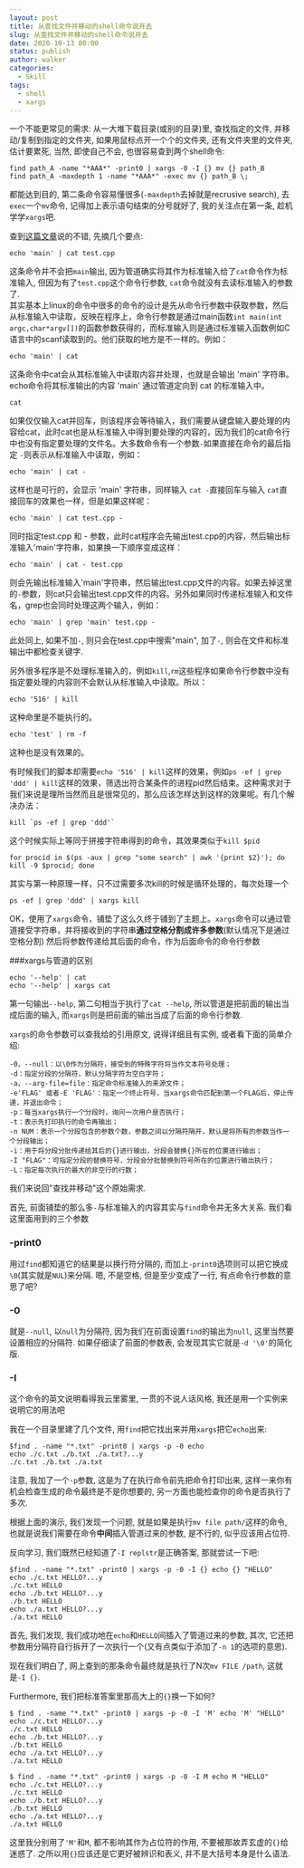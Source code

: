 ```yaml
---
layout: post
title: 从查找文件并移动的shell命令说开去
slug: 从查找文件并移动的shell命令说开去
date: 2020-10-13 00:00
status: publish
author: walker
categories: 
  - Skill
tags:
  - shell
  - xargs
---
```


一个不能更常见的需求: 从一大堆下载目录(或别的目录)里, 查找指定的文件, 并移动/复制到指定的文件夹, 如果用鼠标点开一个个的文件夹, 还有文件夹里的文件夹, 估计要累死, 当然, 即使自己不会, 也很容易查到两个shell命令:

	find path_A -name "*AAA*" -print0 | xargs -0 -I {} mv {} path_B
	find path_A -maxdepth 1 -name "*AAA*" -exec mv {} path_B \; 
都能达到目的, 第二条命令容易懂很多(`-maxdepth`去掉就是recrusive search), 去`exec`一个`mv`命令, 记得加上表示语句结束的分号就好了, 我的关注点在第一条, 趁机学学`xargs`吧.

查到[这篇文章](https://www.cnblogs.com/wangqiguo/p/6464234.html)说的不错, 先摘几个要点:

	echo 'main' | cat test.cpp
这条命令并不会把`main`输出, 因为管道确实将其作为标准输入给了`cat`命令作为标准输入, 但因为有了`test.cpp`这个命令行参数, `cat`命令就没有去读标准输入的参数了.   
其实基本上linux的命令中很多的命令的设计是先从命令行参数中获取参数，然后从标准输入中读取，反映在程序上，命令行参数是通过main函数`int main(int argc,char*argv[])`的函数参数获得的，而标准输入则是通过标准输入函数例如C语言中的scanf读取到的。他们获取的地方是不一样的。例如：

	echo 'main' | cat
这条命令中cat会从其标准输入中读取内容并处理，也就是会输出 'main' 字符串。echo命令将其标准输出的内容 'main' 通过管道定向到 cat 的标准输入中。

	cat
如果仅仅输入cat并回车，则该程序会等待输入，我们需要从键盘输入要处理的内容给cat，此时cat也是从标准输入中得到要处理的内容的，因为我们的cat命令行中也没有指定要处理的文件名。大多数命令有一个参数`-`如果直接在命令的最后指定 `-`则表示从标准输入中读取，例如：

	echo 'main' | cat -
这样也是可行的，会显示 'main' 字符串，同样输入	`cat -`直接回车与输入 `cat`直接回车的效果也一样，但是如果这样呢：

	echo 'main' | cat test.cpp -
同时指定test.cpp 和 - 参数，此时cat程序会先输出test.cpp的内容，然后输出标准输入'main'字符串，如果换一下顺序变成这样：

	echo 'main' | cat - test.cpp
则会先输出标准输入'main'字符串，然后输出test.cpp文件的内容。如果去掉这里的`-`参数，则cat只会输出test.cpp文件的内容。另外如果同时传递标准输入和文件名，grep也会同时处理这两个输入，例如：

	echo 'main' | grep 'main' test.cpp -
此处同上, 如果不加`-`, 则只会在test.cpp中搜索"main", 加了`-`, 则会在文件和标准输出中都检查关键字.

另外很多程序是不处理标准输入的，例如`kill`,`rm`这些程序如果命令行参数中没有指定要处理的内容则不会默认从标准输入中读取。所以：

	echo '516' | kill
这种命里是不能执行的。

	echo 'test' | rm -f
这种也是没有效果的。

有时候我们的脚本却需要`echo '516' | kill`这样的效果，例如`ps -ef | grep 'ddd' | kill`这样的效果，筛选出符合某条件的进程pid然后结束。这种需求对于我们来说是理所当然而且是很常见的，那么应该怎样达到这样的效果呢。有几个解决办法：

	kill `ps -ef | grep 'ddd'`    
这个时候实际上等同于拼接字符串得到的命令，其效果类似于`kill $pid`

	for procid in $(ps -aux | grep "some search" | awk '{print $2}'); do kill -9 $procid; done   
其实与第一种原理一样，只不过需要多次kill的时候是循环处理的，每次处理一个

	ps -ef | grep 'ddd' | xargs kill  
OK，使用了`xargs`命令，铺垫了这么久终于铺到了主题上。`xargs`命令可以通过管道接受字符串，并将接收到的字符串**通过空格分割成许多参数**(默认情况下是通过空格分割) 然后将参数传递给其后面的命令，作为后面命令的命令行参数

###xargs与管道的区别

```
echo '--help' | cat
echo '--help' | xargs cat
```	
第一句输出`--help`, 第二句相当于执行了`cat --help`, 所以管道是把前面的输出当成后面的输入, 而`xargs`则是把前面的输出当成了后面的命令行参数.

`xargs`的命令参数可以查我给的引用原文, 说得详细且有实例, 或者看下面的简单介绍:

```
-0，--null：以\0作为分隔符，接受到的特殊字符将当作文本符号处理；  
-d：指定分段的分隔符，默认分隔字符为空白字符；
-a，--arg-file=file：指定命令标准输入的来源文件；
-e'FLAG' 或者-E 'FLAG'：指定一个终止符号，当xargs命令匹配到第一个FLAG后，停止传递，并退出命令；
-p：每当xargs执行一个分段时，询问一次用户是否执行；
-t：表示先打印执行的命令再输出；
-n NUM：表示一个分段包含的参数个数，参数之间以分隔符隔开，默认是将所有的参数当作一个分段输出；
-i：用于将分段分批传递给其后的{}进行输出，分段会替换{}所在的位置进行输出；
-I "FLAG"：可指定分段的替换符号，分段会分批替换到符号所在的位置进行输出执行；
-L：指定每次执行的最大的非空行的行数；
```
我们来说回"查找并移动"这个原始需求.

首先, 前面铺垫的那么多`-`与标准输入的内容其实与`find`命令并无多大关系. 我们看这里面用到的三个参数

### -print0
用过`find`都知道它的结果是以换行符分隔的, 而加上`-print0`选项则可以把它换成`\0`(其实就是`NUL`)来分隔. 嗯, 不是空格, 但是至少变成了一行, 有点命令行参数的意思了吧?

### -0
就是`--null`, 以`null`为分隔符, 因为我们在前面设置`find`的输出为`null`, 这里当然要设置相应的分隔符. 如果仔细读了前面的参数表, 会发现其实它就是`-d '\0'`的简化版.

### -I
这个命令的英文说明看得我云里雾里, 一贯的不说人话风格, 我还是用一个实例来说明它的用法吧

我在一个目录里建了几个文件, 用`find`把它找出来并用`xargs`把它`echo`出来:

```
$find . -name "*.txt" -print0 | xargs -p -0 echo
echo ./c.txt ./b.txt ./a.txt?...y
./c.txt ./b.txt ./a.txt
```
	
注意, 我加了一个`-p`参数, 这是为了在执行命令前先把命令打印出来, 这样一来你有机会检查生成的命令最终是不是你想要的, 另一方面也能检查你的命令是否执行了多次.

根据上面的演示, 我们发现一个问题, 就是如果是执行`mv file path/`这样的命令, 也就是说我们需要在命令**中间**插入管道过来的参数, 是不行的, 似乎应该用占位符.

反向学习, 我们既然已经知道了`-I replstr`是正确答案, 那就尝试一下吧:

```
$find . -name "*.txt" -print0 | xargs -p -0 -I {} echo {} "HELLO"
echo ./c.txt HELLO?...y
./c.txt HELLO
echo ./b.txt HELLO?...y
./b.txt HELLO
echo ./a.txt HELLO?...y
./a.txt HELLO
```

首先, 我们发现, 我们成功地在`echo`和`HELLO`间插入了管道过来的参数, 其次, 它还把参数用分隔符自行拆开了一次执行一个(又有点类似于添加了`-n 1`的选项的意思).

现在我们明白了, 网上查到的那条命令最终就是执行了N次`mv FILE /path`, 这就是`-I {}`.

Furthermore, 我们把标准答案里那高大上的`{}`换一下如何?

```
$ find . -name "*.txt" -print0 | xargs -p -0 -I 'M' echo 'M' "HELLO"
echo ./c.txt HELLO?...y
./c.txt HELLO
echo ./b.txt HELLO?...y
./b.txt HELLO
echo ./a.txt HELLO?...y
./a.txt HELLO

$ find . -name "*.txt" -print0 | xargs -p -0 -I M echo M "HELLO"
echo ./c.txt HELLO?...y
./c.txt HELLO
echo ./b.txt HELLO?...y
./b.txt HELLO
echo ./a.txt HELLO?...y
./a.txt HELLO
```

这里我分别用了`'M'`和`M`, 都不影响其作为占位符的作用, 不要被那故弄玄虚的`{}`给迷惑了. 之所以用`{}`应该还是它更好被辨识和表义, 并不是大括号本身是什么语法.
